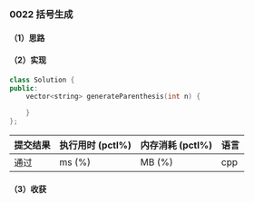 ### 0022 括号生成

#### （1）思路

#### （2）实现

```cpp
class Solution {
public:
    vector<string> generateParenthesis(int n) {

    }
};
```

| 提交结果 | 执行用时 (pctl%) | 内存消耗 (pctl%) | 语言 |
|:---------|:-----------------|:-----------------|:-----|
| 通过     |  ms (%)   |  MB (%)  | cpp  |

#### （3）收获
